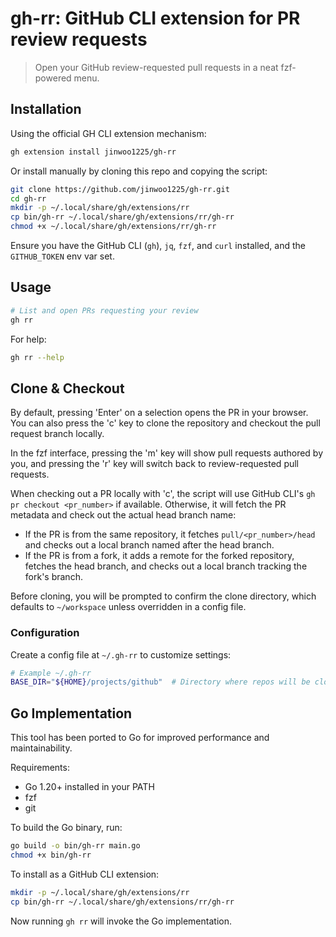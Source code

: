 # gh-rr: GitHub CLI extension for PR review requests

> Open your GitHub review-requested pull requests in a neat fzf-powered menu.

## Installation

Using the official GH CLI extension mechanism:

```bash
gh extension install jinwoo1225/gh-rr
```

Or install manually by cloning this repo and copying the script:

```bash
git clone https://github.com/jinwoo1225/gh-rr.git
cd gh-rr
mkdir -p ~/.local/share/gh/extensions/rr
cp bin/gh-rr ~/.local/share/gh/extensions/rr/gh-rr
chmod +x ~/.local/share/gh/extensions/rr/gh-rr
```

Ensure you have the GitHub CLI (`gh`), `jq`, `fzf`, and `curl` installed, and the `GITHUB_TOKEN` env var set.

## Usage

```bash
# List and open PRs requesting your review
gh rr
```

For help:

```bash
gh rr --help
```

## Clone & Checkout

By default, pressing 'Enter' on a selection opens the PR in your browser. You can also press the 'c' key to clone the repository and checkout the pull request branch locally.

In the fzf interface, pressing the 'm' key will show pull requests authored by you, and pressing the 'r' key will switch back to review-requested pull requests.

When checking out a PR locally with 'c', the script will use GitHub CLI's `gh pr checkout <pr_number>` if available. Otherwise, it will fetch the PR metadata and check out the actual head branch name:
- If the PR is from the same repository, it fetches `pull/<pr_number>/head` and checks out a local branch named after the head branch.
- If the PR is from a fork, it adds a remote for the forked repository, fetches the head branch, and checks out a local branch tracking the fork's branch.

Before cloning, you will be prompted to confirm the clone directory, which defaults to `~/workspace` unless overridden in a config file.

### Configuration

Create a config file at `~/.gh-rr` to customize settings:

```bash
# Example ~/.gh-rr
BASE_DIR="${HOME}/projects/github"  # Directory where repos will be cloned
```

## Go Implementation

This tool has been ported to Go for improved performance and maintainability.

Requirements:

  - Go 1.20+ installed in your PATH
  - fzf
  - git

To build the Go binary, run:

```bash
go build -o bin/gh-rr main.go
chmod +x bin/gh-rr
```

To install as a GitHub CLI extension:

```bash
mkdir -p ~/.local/share/gh/extensions/rr
cp bin/gh-rr ~/.local/share/gh/extensions/rr/gh-rr
```

Now running `gh rr` will invoke the Go implementation.
